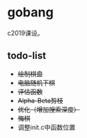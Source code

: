 # gobang

c2019课设。

## todo-list

- ~~绘制棋盘~~
- ~~电脑随机下棋~~
- ~~评估函数~~
- ~~Alpha-Beta剪枝~~
- ~~优化（增加搜索深度）~~
- ~~悔棋~~
- 调整init.c中函数位置